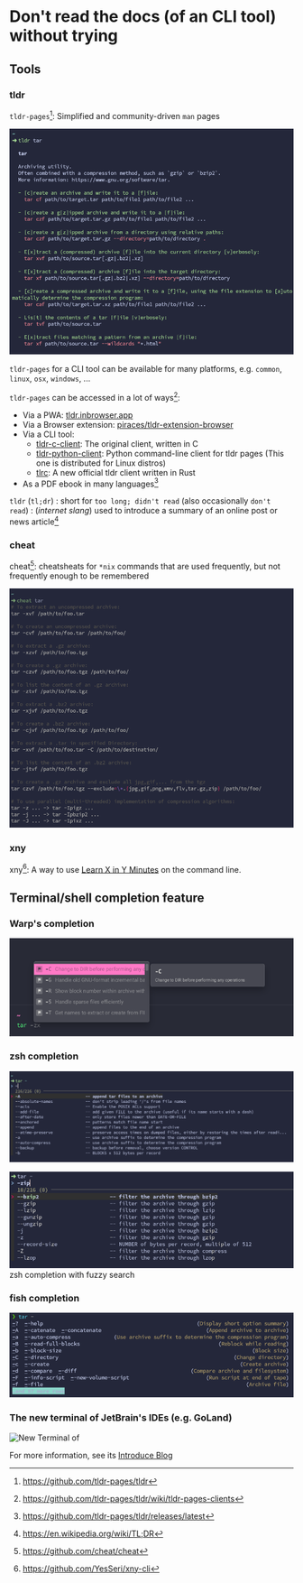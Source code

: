 # Don't read the docs (of an CLI tool) without trying

## Tools

### tldr

`tldr-pages`[^tldr-pages]: Simplified and community-driven `man` pages

![alt text](../images/tldr-demo.png)

`tldr-pages` for a CLI tool can be available for many platforms, e.g. `common`, `linux`, `osx`, `windows`, ...

`tldr-pages` can be accessed in a lot of ways[^tldr-clients]:

- Via a PWA: [tldr.inbrowser.app](https://tldr.inbrowser.app/)
- Via a Browser extension: [piraces/tldr-extension-browser](https://github.com/piraces/tldr-extension-browser)
- Via a CLI tool:
  - [tldr-c-client](https://github.com/tldr-pages/tldr-c-client): The original client, written in C
  - [tldr-python-client](https://github.com/tldr-pages/tldr-python-client): Python command-line client for tldr pages (This one is distributed for Linux distros)
  - [tlrc](https://github.com/tldr-pages/tlrc): A new official tldr client written in Rust
- As a PDF ebook in many languages[^tldr-latest-release]

`tldr` (`tl;dr`)
: short for `too long; didn't read` (also occasionally `don't read`)
: (_internet slang_) used to introduce a summary of an online post or news article[^tdlr-wikipedia]

### cheat

cheat[^cheat]: cheatsheats for `*nix` commands that are used frequently, but not frequently enough to be remembered

![cheat demo](../images/cheat-demo.png)

### xny

xny[^xny]: A way to use [Learn X in Y Minutes][x-in-y] on the command line.

## Terminal/shell completion feature

### Warp's completion

![warp completion](../images/warp-completion.png)

### zsh completion

![zsh completion](../images/zsh-completion.png)

![zsh completion with fuzzy search](../images/zsh-completion-fuzzy-search.png)
zsh completion with fuzzy search

### fish completion

![fish completion](../images/fish-completion.png)

### The new terminal of JetBrain's IDEs (e.g. GoLand)

![New Terminal of](../images/jetbrain-ide-new-terminal.gif)

For more information, see its [Introduce Blog][jetbrain-new-terminal]

[x-in-y]: https://learnxinyminutes.com/
[jetbrain-new-terminal]: https://blog.jetbrains.com/idea/2024/02/the-new-terminal-beta-is-now-in-jetbrains-ides

[^tldr-pages]: <https://github.com/tldr-pages/tldr>
[^xny]: <https://github.com/YesSeri/xny-cli>
[^tldr-clients]: <https://github.com/tldr-pages/tldr/wiki/tldr-pages-clients>
[^tdlr-wikipedia]: <https://en.wikipedia.org/wiki/TL;DR>
[^tldr-latest-release]: <https://github.com/tldr-pages/tldr/releases/latest>
[^cheat]: <https://github.com/cheat/cheat>
